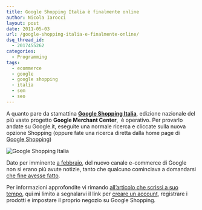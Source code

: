```yaml
---
title: Google Shopping Italia è finalmente online
author: Nicola Iarocci
layout: post
date: 2011-05-03
url: /google-shopping-italia-e-finalmente-online/
dsq_thread_id:
  - 2017455262
categories:
  - Programming
tags:
  - ecommerce
  - google
  - google shopping
  - italia
  - sem
  - seo
---
```

A quanto pare da stamattina **<a title="Google Shopping Italia" href="http://www.google.it/prdhp" target="_blank">Google Shopping Italia</a>**, edizione nazionale del più vasto progetto **Google Merchant Center**,  è operativo. Per provarlo andate su Google.it, eseguite una normale ricerca e cliccate sulla nuova opzione Shopping (oppure fate una ricerca diretta dalla home page di <a title="Google Shopping" href="http://www.google.it/prdhp" target="_blank">Google Shopping</a>)

<img class="aligncenter size-full wp-image-2308" title="Google Shopping Italia" src="http://i2.wp.com/nicolaiarocci.com/wp-content/uploads/GoogleShoppingItalia1.png?fit=480%2C340" alt="Google Shopping Italia" srcset="http://i2.wp.com/nicolaiarocci.com/wp-content/uploads/GoogleShoppingItalia1.png?w=480 480w, http://i2.wp.com/nicolaiarocci.com/wp-content/uploads/GoogleShoppingItalia1.png?resize=150%2C106 150w, http://i2.wp.com/nicolaiarocci.com/wp-content/uploads/GoogleShoppingItalia1.png?resize=300%2C212 300w, http://i2.wp.com/nicolaiarocci.com/wp-content/uploads/GoogleShoppingItalia1.png?resize=423%2C300 423w" sizes="(max-width: 480px) 100vw, 480px" data-recalc-dims="1" />

Dato per imminente <a href="http://googlemerchantblog.blogspot.com/2011/02/google-merchant-center-launches-in.html" target="_blank">a febbraio</a>, del nuovo canale e-commerce di Google non si erano più avute notizie, tanto che qualcuno cominciava a domandarsi <a href="http://www.giacomopelagatti.it/2011/05/google-shopping-italia/" target="_blank">che fine avesse fatto</a>.

Per informazioni approfondite vi rimando <a title="Google Shopping è imminente il lancio italiano" href="http://nicolaiarocci.com/google-shopping-e-imminente-il-lancio-italiano/" target="_blank">all&#8217;articolo che scrissi a suo tempo</a>, qui mi limito a segnalarvi il link per <a href="http://www.google.com/merchants/termsofservice?conturl=http://www.google.com/merchants/default" target="_blank">creare un account</a>, registrare i prodotti e impostare il proprio negozio su Google Shopping.
